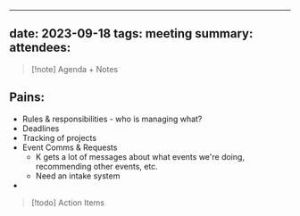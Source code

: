 
---
date: 2023-09-18
tags: meeting
summary: 
attendees: 
---

> [!note] Agenda + Notes
> 

## Pains:
* Rules & responsibilities - who is managing what?
* Deadlines 
* Tracking of projects
* Event Comms & Requests
	* K gets a lot of messages about what events we're doing, recommending other events, etc.
	* Need an intake system
* 

> [!todo] Action Items

